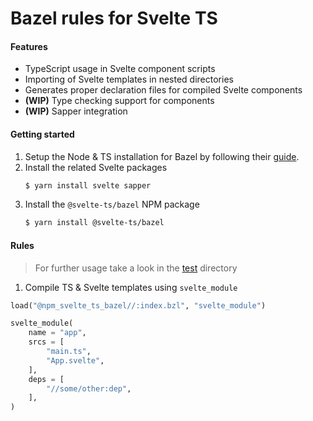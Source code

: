 # Bazel rules for Svelte TS
#### Features
* TypeScript usage in Svelte component scripts
* Importing of Svelte templates in nested directories
* Generates proper declaration files for compiled Svelte components
* **(WIP)** Type checking support for components
* **(WIP)** Sapper integration

#### Getting started
1. Setup the Node & TS installation for Bazel by following their [guide](https://bazelbuild.github.io/rules_nodejs/TypeScript.html).
2. Install the related Svelte packages
    ```sh
   $ yarn install svelte sapper
    ```
3. Install the `@svelte-ts/bazel` NPM package
    ```sh
   $ yarn install @svelte-ts/bazel
    ```

#### Rules
> For further usage take a look in the [test](https://github.com/avantci/rules_svelte/tree/dev/test) directory
  
1. Compile TS & Svelte templates using `svelte_module`
```python
load("@npm_svelte_ts_bazel//:index.bzl", "svelte_module")

svelte_module(
    name = "app",
    srcs = [
        "main.ts",
        "App.svelte",
    ],
    deps = [
        "//some/other:dep",
    ],
)
```
